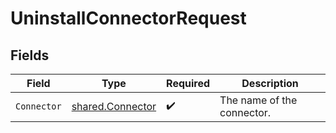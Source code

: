 # UninstallConnectorRequest


## Fields

| Field                                                | Type                                                 | Required                                             | Description                                          |
| ---------------------------------------------------- | ---------------------------------------------------- | ---------------------------------------------------- | ---------------------------------------------------- |
| `Connector`                                          | [shared.Connector](../../models/shared/connector.md) | :heavy_check_mark:                                   | The name of the connector.                           |